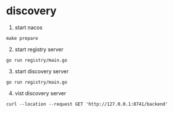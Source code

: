 # discovery

1. start nacos
```shell
make prepare
```
2. start registry server
```shell
go run registry/main.go
```
3. start discovery server
```shell
go run registry/main.go
```
4. vist discovery server
```shell
curl --location --request GET 'http://127.0.0.1:8741/backend'
```
